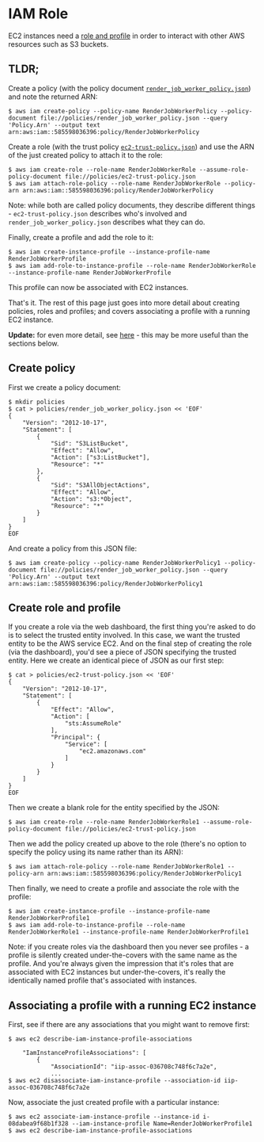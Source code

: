 IAM Role
========

EC2 instances need a [role and profile](https://docs.aws.amazon.com/IAM/latest/UserGuide/id_roles.html) in order to interact with other AWS resources such as S3 buckets.

TLDR;
-----

Create a policy (with the policy document [`render_job_worker_policy.json`](../policies/render_job_worker_policy.json)) and note the returned ARN:

```
$ aws iam create-policy --policy-name RenderJobWorkerPolicy --policy-document file://policies/render_job_worker_policy.json --query 'Policy.Arn' --output text
arn:aws:iam::585598036396:policy/RenderJobWorkerPolicy
```

Create a role (with the trust policy [`ec2-trust-policy.json`](../policies/ec2-trust-policy.json)) and use the ARN of the just created policy to attach it to the role:

```
$ aws iam create-role --role-name RenderJobWorkerRole --assume-role-policy-document file://policies/ec2-trust-policy.json
$ aws iam attach-role-policy --role-name RenderJobWorkerRole --policy-arn arn:aws:iam::585598036396:policy/RenderJobWorkerPolicy
```

Note: while both are called policy documents, they describe different things - `ec2-trust-policy.json` describes who's involved and `render_job_worker_policy.json` describes what they can do.

Finally, create a profile and add the role to it:

```
$ aws iam create-instance-profile --instance-profile-name RenderJobWorkerProfile
$ aws iam add-role-to-instance-profile --role-name RenderJobWorkerRole --instance-profile-name RenderJobWorkerProfile
```

This profile can now be associated with EC2 instances.

That's it. The rest of this page just goes into more detail about creating policies, roles and profiles; and covers associating a profile with a running EC2 instance.

**Update:** for even more detail, see [here](role-permissions.md) - this may be more useful than the sections below.

Create policy
-------------

First we create a policy document:

```
$ mkdir policies
$ cat > policies/render_job_worker_policy.json << 'EOF'
{
    "Version": "2012-10-17",
    "Statement": [
        {
            "Sid": "S3ListBucket",
            "Effect": "Allow",
            "Action": ["s3:ListBucket"],
            "Resource": "*"
        },
        {
            "Sid": "S3AllObjectActions",
            "Effect": "Allow",
            "Action": "s3:*Object",
            "Resource": "*"
        }
    ]
}
EOF
```

And create a policy from this JSON file:

```
$ aws iam create-policy --policy-name RenderJobWorkerPolicy1 --policy-document file://policies/render_job_worker_policy.json --query 'Policy.Arn' --output text
arn:aws:iam::585598036396:policy/RenderJobWorkerPolicy1
```

Create role and profile
-----------------------

If you create a role via the web dashboard, the first thing you're asked to do is to select the trusted entity involved. In this case, we want the trusted entity to be the AWS service EC2. And on the final step of creating the role (via the dashboard), you'd see a piece of JSON specifying the trusted entity. Here we create an identical piece of JSON as our first step:

```
$ cat > policies/ec2-trust-policy.json << 'EOF'
{
    "Version": "2012-10-17",
    "Statement": [
        {
            "Effect": "Allow",
            "Action": [
                "sts:AssumeRole"
            ],
            "Principal": {
                "Service": [
                    "ec2.amazonaws.com"
                ]
            }
        }
    ]
}
EOF
```

Then we create a blank role for the entity specified by the JSON:

    $ aws iam create-role --role-name RenderJobWorkerRole1 --assume-role-policy-document file://policies/ec2-trust-policy.json

Then we add the policy created up above to the role (there's no option to specify the policy using its name rather than its ARN):

    $ aws iam attach-role-policy --role-name RenderJobWorkerRole1 --policy-arn arn:aws:iam::585598036396:policy/RenderJobWorkerPolicy1

Then finally, we need to create a profile and associate the role with the profile:

```
$ aws iam create-instance-profile --instance-profile-name RenderJobWorkerProfile1
$ aws iam add-role-to-instance-profile --role-name RenderJobWorkerRole1 --instance-profile-name RenderJobWorkerProfile1
```

Note: if you create roles via the dashboard then you never see profiles - a profile is silently created under-the-covers with the same name as the profile. And you're always given the impression that it's roles that are associated with EC2 instances but under-the-covers, it's really the identically named profile that's associated with instances.

Associating a profile with a running EC2 instance
-------------------------------------------------

First, see if there are any associations that you might want to remove first:

```
$ aws ec2 describe-iam-instance-profile-associations

    "IamInstanceProfileAssociations": [
        {
            "AssociationId": "iip-assoc-036708c748f6c7a2e",
            ...
$ aws ec2 disassociate-iam-instance-profile --association-id iip-assoc-036708c748f6c7a2e
```

Now, associate the just created profile with a particular instance:

```
$ aws ec2 associate-iam-instance-profile --instance-id i-08dabea9f68b1f328 --iam-instance-profile Name=RenderJobWorkerProfile1
$ aws ec2 describe-iam-instance-profile-associations
```
